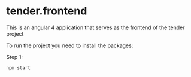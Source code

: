 # tender.frontend
This is an angular 4 application that serves as the frontend of the tender project

To run the project you need to install the packages:

Step 1:

```npm start```
